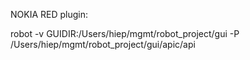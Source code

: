 NOKIA RED plugin:

robot -v GUIDIR:/Users/hiep/mgmt/robot_project/gui -P /Users/hiep/mgmt/robot_project/gui/apic/api

